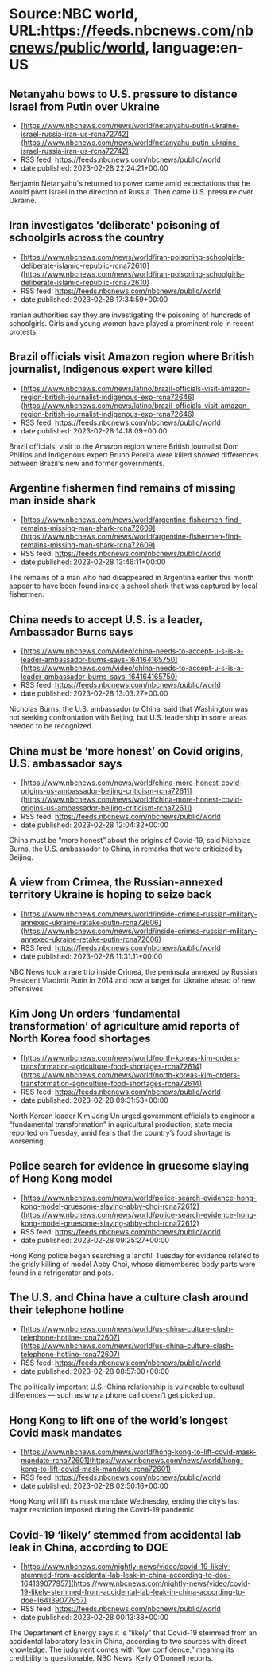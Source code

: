 # Source:NBC world, URL:https://feeds.nbcnews.com/nbcnews/public/world, language:en-US

## Netanyahu bows to U.S. pressure to distance Israel from Putin over Ukraine
 - [https://www.nbcnews.com/news/world/netanyahu-putin-ukraine-israel-russia-iran-us-rcna72742](https://www.nbcnews.com/news/world/netanyahu-putin-ukraine-israel-russia-iran-us-rcna72742)
 - RSS feed: https://feeds.nbcnews.com/nbcnews/public/world
 - date published: 2023-02-28 22:24:21+00:00

Benjamin Netanyahu's returned to power came amid expectations that he would pivot Israel in the direction of Russia. Then came U.S. pressure over Ukraine.

## Iran investigates 'deliberate' poisoning of schoolgirls across the country
 - [https://www.nbcnews.com/news/world/iran-poisoning-schoolgirls-deliberate-islamic-republic-rcna72610](https://www.nbcnews.com/news/world/iran-poisoning-schoolgirls-deliberate-islamic-republic-rcna72610)
 - RSS feed: https://feeds.nbcnews.com/nbcnews/public/world
 - date published: 2023-02-28 17:34:59+00:00

Iranian authorities say they are investigating the poisoning of hundreds of schoolgirls.  Girls and young women have played a prominent role in recent protests.

## Brazil officials visit Amazon region where British journalist, Indigenous expert were killed
 - [https://www.nbcnews.com/news/latino/brazil-officials-visit-amazon-region-british-journalist-indigenous-exp-rcna72646](https://www.nbcnews.com/news/latino/brazil-officials-visit-amazon-region-british-journalist-indigenous-exp-rcna72646)
 - RSS feed: https://feeds.nbcnews.com/nbcnews/public/world
 - date published: 2023-02-28 14:18:09+00:00

Brazil officials' visit to the Amazon region where British journalist Dom Phillips and Indigenous expert Bruno Pereira were killed showed  differences between Brazil's new and former governments.

## Argentine fishermen find remains of missing man inside shark
 - [https://www.nbcnews.com/news/world/argentine-fishermen-find-remains-missing-man-shark-rcna72609](https://www.nbcnews.com/news/world/argentine-fishermen-find-remains-missing-man-shark-rcna72609)
 - RSS feed: https://feeds.nbcnews.com/nbcnews/public/world
 - date published: 2023-02-28 13:46:11+00:00

The remains of a man who had disappeared in Argentina earlier this month appear to have been found inside a school shark that was captured by local fishermen.

## China needs to accept U.S. is a leader, Ambassador Burns says
 - [https://www.nbcnews.com/video/china-needs-to-accept-u-s-is-a-leader-ambassador-burns-says-164164165750](https://www.nbcnews.com/video/china-needs-to-accept-u-s-is-a-leader-ambassador-burns-says-164164165750)
 - RSS feed: https://feeds.nbcnews.com/nbcnews/public/world
 - date published: 2023-02-28 13:03:27+00:00

Nicholas Burns, the U.S. ambassador to China, said that Washington was not seeking confrontation with Beijing, but U.S. leadership in some areas needed to be recognized.

## China must be ‘more honest’ on Covid origins, U.S. ambassador says
 - [https://www.nbcnews.com/news/world/china-more-honest-covid-origins-us-ambassador-beijing-criticism-rcna72611](https://www.nbcnews.com/news/world/china-more-honest-covid-origins-us-ambassador-beijing-criticism-rcna72611)
 - RSS feed: https://feeds.nbcnews.com/nbcnews/public/world
 - date published: 2023-02-28 12:04:32+00:00

China must be “more honest” about the origins of Covid-19, said Nicholas Burns, the U.S. ambassador to China, in remarks that were criticized by Beijing.

## A view from Crimea, the Russian-annexed territory Ukraine is hoping to seize back
 - [https://www.nbcnews.com/news/world/inside-crimea-russian-military-annexed-ukraine-retake-putin-rcna72606](https://www.nbcnews.com/news/world/inside-crimea-russian-military-annexed-ukraine-retake-putin-rcna72606)
 - RSS feed: https://feeds.nbcnews.com/nbcnews/public/world
 - date published: 2023-02-28 11:31:11+00:00

NBC News took a rare trip inside Crimea, the peninsula annexed by Russian President Vladimir Putin in 2014 and now a target for Ukraine ahead of new offensives.

## Kim Jong Un orders ‘fundamental transformation’ of agriculture amid reports of North Korea food shortages
 - [https://www.nbcnews.com/news/world/north-koreas-kim-orders-transformation-agriculture-food-shortages-rcna72614](https://www.nbcnews.com/news/world/north-koreas-kim-orders-transformation-agriculture-food-shortages-rcna72614)
 - RSS feed: https://feeds.nbcnews.com/nbcnews/public/world
 - date published: 2023-02-28 09:31:53+00:00

North Korean leader Kim Jong Un urged government officials to engineer a “fundamental transformation” in agricultural production, state media reported on Tuesday, amid fears that the country’s food shortage is worsening.

## Police search for evidence in gruesome slaying of Hong Kong model
 - [https://www.nbcnews.com/news/world/police-search-evidence-hong-kong-model-gruesome-slaying-abby-choi-rcna72612](https://www.nbcnews.com/news/world/police-search-evidence-hong-kong-model-gruesome-slaying-abby-choi-rcna72612)
 - RSS feed: https://feeds.nbcnews.com/nbcnews/public/world
 - date published: 2023-02-28 09:25:27+00:00

Hong Kong police began searching a landfill Tuesday for evidence related to the grisly killing of model Abby Choi, whose dismembered body parts were found in a refrigerator and pots.

## The U.S. and China have a culture clash around their telephone hotline
 - [https://www.nbcnews.com/news/world/us-china-culture-clash-telephone-hotline-rcna72607](https://www.nbcnews.com/news/world/us-china-culture-clash-telephone-hotline-rcna72607)
 - RSS feed: https://feeds.nbcnews.com/nbcnews/public/world
 - date published: 2023-02-28 08:57:00+00:00

The politically important U.S.-China relationship is vulnerable to cultural differences — such as why a phone call doesn’t get picked up.

## Hong Kong to lift one of the world’s longest Covid mask mandates
 - [https://www.nbcnews.com/news/world/hong-kong-to-lift-covid-mask-mandate-rcna72601](https://www.nbcnews.com/news/world/hong-kong-to-lift-covid-mask-mandate-rcna72601)
 - RSS feed: https://feeds.nbcnews.com/nbcnews/public/world
 - date published: 2023-02-28 02:50:16+00:00

Hong Kong will lift its mask mandate Wednesday, ending the city’s last major restriction imposed during the Covid-19 pandemic.

## Covid-19 ‘likely’ stemmed from accidental lab leak in China, according to DOE
 - [https://www.nbcnews.com/nightly-news/video/covid-19-likely-stemmed-from-accidental-lab-leak-in-china-according-to-doe-164139077957](https://www.nbcnews.com/nightly-news/video/covid-19-likely-stemmed-from-accidental-lab-leak-in-china-according-to-doe-164139077957)
 - RSS feed: https://feeds.nbcnews.com/nbcnews/public/world
 - date published: 2023-02-28 00:13:38+00:00

The Department of Energy says it is “likely” that Covid-19 stemmed from an accidental laboratory leak in China, according to two sources with direct knowledge. The judgment comes with “low confidence,” meaning its credibility is questionable. NBC News’ Kelly O’Donnell reports.

